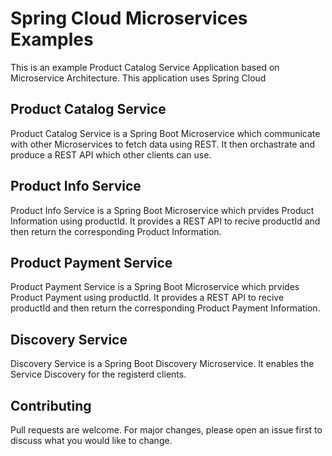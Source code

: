 # Spring Cloud Microservices Examples

This is an example Product Catalog Service Application based on Microservice Architecture. This application uses Spring Cloud

## Product Catalog Service

Product Catalog Service is a Spring Boot Microservice which communicate with other Microservices to fetch data using REST.
It then orchastrate and produce a REST API which other clients can use.

## Product Info Service

Product Info Service is a Spring Boot Microservice which prvides Product Information using productId. It provides a REST API to recive productId and then return the corresponding Product Information.

## Product Payment Service

Product Payment Service is a Spring Boot Microservice which prvides Product Payment using productId. It provides a REST API to recive productId and then return the corresponding Product Payment Information.

## Discovery Service

Discovery Service is a Spring Boot Discovery Microservice. It enables the Service Discovery for the registerd clients.

## Contributing
Pull requests are welcome. For major changes, please open an issue first to discuss what you would like to change.
